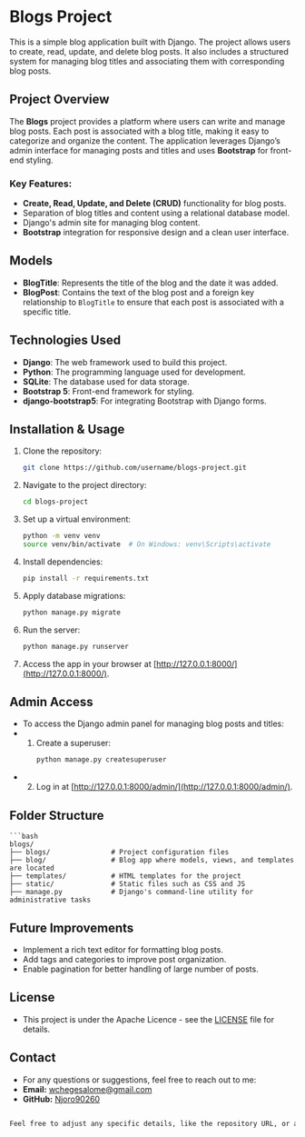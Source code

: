 # Blogs Project

This is a simple blog application built with Django. The project allows users to create, read, update, and delete blog posts. It also includes a structured system for managing blog titles and associating them with corresponding blog posts.

## Project Overview

The **Blogs** project provides a platform where users can write and manage blog posts. Each post is associated with a blog title, making it easy to categorize and organize the content. The application leverages Django’s admin interface for managing posts and titles and uses **Bootstrap** for front-end styling.

### Key Features:
- **Create, Read, Update, and Delete (CRUD)** functionality for blog posts.
- Separation of blog titles and content using a relational database model.
- Django's admin site for managing blog content.
- **Bootstrap** integration for responsive design and a clean user interface.

## Models

- **BlogTitle**: Represents the title of the blog and the date it was added.
- **BlogPost**: Contains the text of the blog post and a foreign key relationship to `BlogTitle` to ensure that each post is associated with a specific title.

## Technologies Used
- **Django**: The web framework used to build this project.
- **Python**: The programming language used for development.
- **SQLite**: The database used for data storage.
- **Bootstrap 5**: Front-end framework for styling.
- **django-bootstrap5**: For integrating Bootstrap with Django forms.

## Installation & Usage

1. Clone the repository:
   ```bash
   git clone https://github.com/username/blogs-project.git
2. Navigate to the project directory:
   ```bash
   cd blogs-project
3. Set up a virtual environment:
   ```bash
   python -m venv venv
   source venv/bin/activate  # On Windows: venv\Scripts\activate
4. Install dependencies:
   ```bash
   pip install -r requirements.txt
5. Apply database migrations:
   ```bash
   python manage.py migrate
6. Run the server:
   ```bash
   python manage.py runserver
7. Access the app in your browser at [http://127.0.0.1:8000/](http://127.0.0.1:8000/).
## Admin Access
- To access the Django admin panel for managing blog posts and titles:
- 1. Create a superuser:
     ```bash
     python manage.py createsuperuser
- 2. Log in at [http://127.0.0.1:8000/admin/](http://127.0.0.1:8000/admin/).
## Folder Structure
    ```bash
    blogs/
    ├── blogs/               # Project configuration files
    ├── blog/                # Blog app where models, views, and templates are located
    ├── templates/           # HTML templates for the project
    ├── static/              # Static files such as CSS and JS
    ├── manage.py            # Django's command-line utility for administrative tasks
## Future Improvements
- Implement a rich text editor for formatting blog posts.
- Add tags and categories to improve post organization.
- Enable pagination for better handling of large number of posts.
## License
- This project is under the Apache Licence - see the [LICENSE](LICENSE) file for details.
## Contact
- For any questions or suggestions, feel free to reach out to me:
-   **Email:** [wchegesalome@gmail.com](mailto:wchegesalome@gmail.com)
-   **GitHub:** [Njoro90260](https://github.com/Njoro90260)
```bash

Feel free to adjust any specific details, like the repository URL, or add more features as needed. Let me know if you need further customization!
